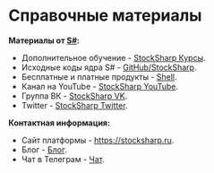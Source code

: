 # Справочные материалы

**Материалы от [S\#](../api.md):**

- Дополнительное обучение \- [StockSharp Курсы](https://stocksharp.ru/edu/).
- Исходные коды ядра S\# \- [GitHub\/StockSharp](https://github.com/StockSharp/StockSharp).
- Бесплатные и платные продукты \- [Shell](https://stocksharp.ru/store/).
- Канал на YouTube \- [StockSharp YouTube](https://www.youtube.com/@stocksharp).
- Группа ВК \- [StockSharp VK](https://vk.com/stocksharp).
- Twitter \- [StockSharp Twitter](https://twitter.com/stocksharp).

**Контактная информация:**

- Сайт платформы \- [https:\/\/stocksharp.ru](https://stocksharp.ru/).
- Блог \- [Блог](https://stocksharp.ru/blog/).
- Чат в Телеграм \- [Чат](https://t.me/stocksharpchat/1).
